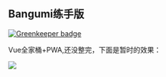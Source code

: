 ## Bangumi练手版

[![Greenkeeper badge](https://badges.greenkeeper.io/qdchenyixuan/Bangumi.svg)](https://greenkeeper.io/)

Vue全家桶+PWA,还没整完，下面是暂时的效果：

![](http://ww1.sinaimg.cn/mw690/006FdCUFly1fz8gca6ydsj30u01po4qp.jpg)

